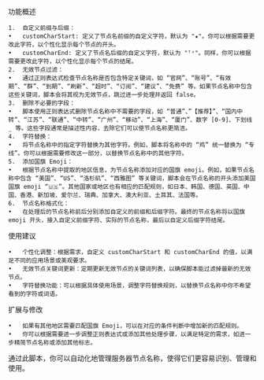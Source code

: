 功能概述

	1.	自定义前缀与后缀：
	•	customCharStart: 定义了节点名前缀的自定义字符，默认为 "★"。你可以根据需要更改此字符，以个性化显示每个节点的开头。
	•	customCharEnd: 定义了节点名后缀的自定义字符，默认为 "ᵀᶻ"。同样，你可以根据需要更改此字符，以个性化显示每个节点的结尾。
	2.	无效节点过滤：
	•	通过正则表达式检查节点名称是否包含特定关键词，如 “官网”、“账号”、“有效期”、“群”、“到期”、“刷新”、“超时”、“订阅”、“建议”、“免费” 等。如果节点名称中包含这些关键词，脚本会将其视为无效节点，跳过进一步处理并返回 false。
	3.	删除不必要的字段：
	•	脚本使用正则表达式删除节点名称中不需要的字段，如 “普通”、”【推荐】”、“国内中转”、“江苏”、“联通”、“中转”、“广州”、“移动”、“上海”、“厦门”、数字 [0-9]、下划线 _ 等。这些字段通常是描述性内容，去除它们可以使节点名称更简洁。
	4.	字符替换：
	•	将节点名称中的指定字符替换为其他字符。例如，脚本将名称中的 “鸡” 统一替换为 “专线”。你可以根据需要修改这一部分，以替换节点名称中的其他字符。
	5.	添加国旗 Emoji：
	•	根据节点名称中提取的地区信息，为节点名称添加对应的国旗 emoji。例如，如果节点名称中包含 “美国”、“US”、“洛杉矶”、“西雅图” 等关键词，脚本会在节点名称的开头添加美国国旗 emoji “🇺🇸”。其他国家或地区也有相应的匹配规则，如日本、韩国、德国、英国、中国、香港、新加坡、爱尔兰、瑞典、加拿大、澳大利亚、土耳其、法国等。
	6.	节点名称格式化：
	•	在处理后的节点名称前后分别添加自定义的前缀和后缀字符。最终的节点名称将以国旗 emoji 开头，接入自定义前缀字符、实际的节点名称，最后以自定义后缀字符结尾。

使用建议

	•	个性化调整：根据需求，自定义 customCharStart 和 customCharEnd 的值，以满足不同的应用场景或美观要求。
	•	无效节点关键词更新：定期更新无效节点的关键词列表，以确保脚本能过滤掉最新的无效节点。
	•	字符替换功能：可以根据具体使用场景，调整字符替换规则，以替换节点名称中你不希望看到的字符或词语。

扩展与修改

	•	如果有其他地区需要匹配国旗 Emoji，可以在对应的条件判断中增加新的匹配规则。
	•	你可以根据需要进一步调整正则表达式或添加其他处理步骤，以满足特定的需求，如进一步精简节点名称或添加其他标志。

通过此脚本，你可以自动化地管理服务器节点名称，使得它们更容易识别、管理和使用。